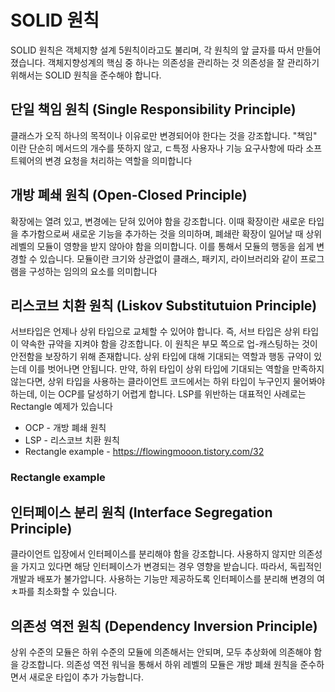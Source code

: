 # SOLID 원칙

SOLID 원칙은 객체지향 설계 5원칙이라고도 불리며, 각 원칙의 앞 글자를 따서 만들어졌습니다. 객체지향성계의 핵심 중 하나는 의존성을 관리하는 것
의존성을 잘 관리하기 위해서는 SOLID 원칙을 준수해야 합니다.

## 단일 책임 원칙 (Single Responsibility Principle)

클래스가 오직 하나의 목적이나 이유로만 변경되어야 한다는 것을 강조합니다.
"책임" 이란 단순히 메서드의 개수를 뜻하지 않고, ㄷ특정 사용자나 기능 요구사항에 따라 소프트웨어의 변경 요청을 처리하는 역할을 의미합니다

## 개방 폐쇄 원칙 (Open-Closed Principle)

확장에는 열려 있고, 변경에는 닫혀 있어야 함을 강조합니다. 이때 확장이란 새로운 타입을 추가함으로써 새로운 기능을 추가하는 것을 의미하며,
폐쇄란 확장이 일어날 때 상위 레벨의 모듈이 영향을 받지 않아야 함을 의미합니다.
이를 통해서 모듈의 행동을 쉽게 변경할 수 있습니다. 모듈이란 크기와 상관없이 클래스, 패키지, 라이브러리와 같이 프로그램을 구성하는 임의의 요소를 의미합니다

## 리스코브 치환 원칙 (Liskov Substitutuion Principle)

서브타입은 언제나 상위 타입으로 교체할 수 있어야 합니다. 즉, 서브 타입은 상위 타입이 약속한 규약을 지켜야 함을 강조합니다.
이 원칙은 부모 쪽으로 업-캐스팅하는 것이 안전함을 보장하기 위해 존재합니다. 상위 타입에 대해 기대되는 역할과 행동 규약이 있는데 이를 벗어나면 안됩니다.
만약, 하위 타입이 상위 타입에 기대되는 역할을 만족하지 않는다면, 상위 타입을 사용하는 클라이언트 코드에서는 하위 타입이 누구인지 물어봐야 하는데,
이는 OCP를 달성하기 어렵게 합니다. LSP를 위반하는 대표적인 사례로는 Rectangle 예제가 있습니다

* OCP - 개방 폐쇄 원칙
* LSP - 리스코브 치환 원칙
* Rectangle example - https://flowingmooon.tistory.com/32 

### Rectangle example



## 인터페이스 분리 원칙 (Interface Segregation Principle)

클라이언트 입장에서 인터페이스를 분리해야 함을 강조합니다. 사용하지 않지만 의존성을 가지고 있다면 해당 인터페이스가 변경되는 경우 영향을 받습니다.
따라서, 독립적인 개발과 배포가 불가압니다. 사용하는 기능만 제공하도록 인터페이스를 분리해 변경의 여ㅊ파를 최소화할 수 있습니다.

## 의존성 역전 원칙 (Dependency Inversion Principle)

상위 수준의 모듈은 하위 수준의 모듈에 의존해서는 안되며, 모두 추상화에 의존해야 함을 강조합니다.
의존성 역전 워닉을 통해서 하위 레벨의 모듈은 개방 폐쇄 원칙을 준수하면서 새로운 타입이 추가 가능합니다.

